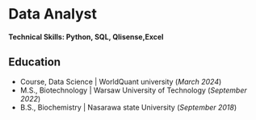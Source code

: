 # Data Analyst

#### Technical Skills: Python, SQL, Qlisense,Excel

## Education
- Course, Data Science | WorldQuant university (_March 2024_)								       		
- M.S., Biotechnology | Warsaw University of Technology (_September 2022_)	 			        		
- B.S., Biochemistry | Nasarawa state University (_September 2018_)

